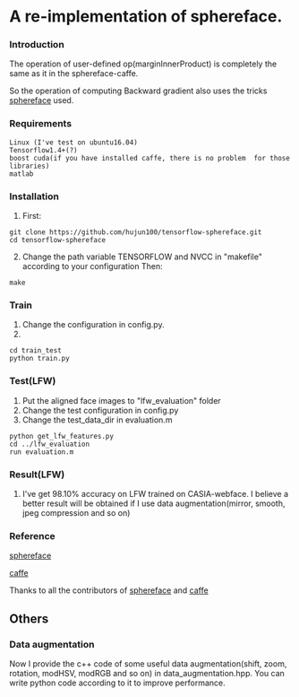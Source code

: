 # A re-implementation of sphereface. 

### Introduction
The operation of user-defined op(marginInnerProduct) is completely the same as it in the sphereface-caffe. 

So the operation of computing Backward gradient also uses the tricks [sphereface](https://github.com/wy1iu/sphereface) used.

### Requirements
	Linux (I've test on ubuntu16.04)
	Tensorflow1.4+(?)
	boost cuda(if you have installed caffe, there is no problem  for those libraries)
	matlab
### Installation
   1. First:

	git clone https://github.com/hujun100/tensorflow-sphereface.git 	
	cd tensorflow-sphereface

   2. Change the path variable TENSORFLOW and NVCC in "makefile" according to your configuration
      Then:

	make


### Train
   1. Change the configuration in config.py.
   2. 

	cd train_test
	python train.py

### Test(LFW)
   1. Put the aligned face images to "lfw_evaluation" folder
   2. Change the test configuration in config.py
   3. Change the test_data_dir in evaluation.m

	python get_lfw_features.py
	cd ../lfw_evaluation
	run evaluation.m

### Result(LFW)
   1. I've get 98.10% accuracy on LFW trained on CASIA-webface. I believe a better result will be obtained if I use data augmentation(mirror, smooth, jpeg compression and so on)

### Reference 
[sphereface](https://github.com/wy1iu/sphereface)

[caffe](https://github.com/BVLC/caffe)

Thanks to all the contributors of [sphereface](https://github.com/wy1iu/sphereface) and [caffe](https://github.com/BVLC/caffe)
 
## Others 
### Data augmentation
Now I provide the c++ code of some useful data augmentation(shift, zoom, rotation, modHSV, modRGB and so on) in data_augmentation.hpp. You can write python code according to it to improve performance.
